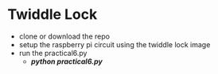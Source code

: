 # Twiddle Lock

- clone or download the repo
- setup the raspberry pi circuit using the twiddle lock image
- run the practical6.py 
  - **_python practical6.py_**
